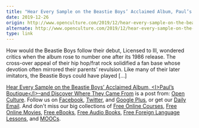 ```yaml
---
title: "Hear Every Sample on the Beastie Boys’ Acclaimed Album, Paul’s Boutique–and Discover Where They Came From"
date: 2019-12-26
origin: http://www.openculture.com/2019/12/hear-every-sample-on-the-beastie-boys-acclaimed-album-pauls-boutique-and-discover-where-they-came-from.html
alternate: http://www.openculture.com/2019/12/hear-every-sample-on-the-beastie-boys-acclaimed-album-pauls-boutique-and-discover-where-they-came-from.html
type: link
---
```


<p>How would the Beastie Boys follow their debut, Licensed to Ill, wondered critics when the album rose to number one after its 1986 release. The cross-over appeal of their hip hop/frat rock solidified a fan base whose devotion often mirrored their parents’ revulsion. Like many of their later imitators, the Beastie Boys could have played […]<br>
</p>
<p><a rel="nofollow" href="http://www.openculture.com/2019/12/hear-every-sample-on-the-beastie-boys-acclaimed-album-pauls-boutique-and-discover-where-they-came-from.html">Hear Every Sample on the Beastie Boys’ Acclaimed Album, &lt;I>Paul’s Boutique&lt;/I>–and Discover Where They Came From</a> is a post from: <a href="http://www.openculture.com">Open Culture</a>. Follow us on <a href="https://www.facebook.com/openculture">Facebook</a>, <a href="https://twitter.com/#!/openculture">Twitter</a>, and <a href="https://plus.google.com/108579751001953501160/posts">Google Plus</a>, or get our <a href="http://www.openculture.com/dailyemail">Daily Email</a>. And don't miss our big collections of <a href="http://www.openculture.com/freeonlinecourses">Free Online Courses</a>, <a href="http://www.openculture.com/freemoviesonline">Free Online Movies</a>, <a href="http://www.openculture.com/free_ebooks">Free eBooks</a>, <a href="http://www.openculture.com/freeaudiobooks">Free Audio Books</a>, <a href="http://www.openculture.com/freelanguagelessons">Free Foreign Language Lessons</a>, and <a href="http://www.openculture.com/free_certificate_courses">MOOCs</a>.</p>